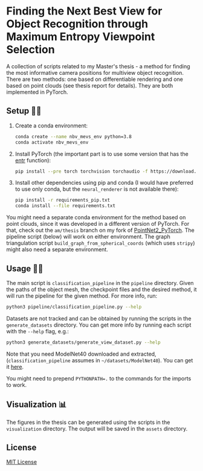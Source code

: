 # Finding the Next Best View for Object Recognition through Maximum Entropy Viewpoint Selection

A collection of scripts related to my Master's thesis - a method for finding the most informative camera positions for multiview object recognition.
There are two methods: one based on differentiable rendering and one based on point clouds (see thesis report for details).
They are both implemented in PyTorch.

## Setup 🧑‍🔧

1. Create a conda environment:
   ```bash
   conda create --name nbv_mevs_env python=3.8
   conda activate nbv_mevs_env
   ```

2. Install PyTorch (the important part is to use some version that has the [entr](https://pytorch.org/docs/master/special.html) function):
   ```bash
   pip install --pre torch torchvision torchaudio -f https://download.pytorch.org/whl/nightly/cu111/torch_nightly.html
   ```

3. Install other dependencies using pip and conda (I would have preferred to use only conda, but the `neural_renderer` is not available there):
   ```bash
   pip install -r requirements_pip.txt
   conda install --file requirements.txt
   ```

You might need a separate conda environment for the method based on point clouds, since it was developed in a different version of PyTorch. 
For that, check out the `am/thesis` branch on my fork of [PointNet2_PyTorch](https://github.com/AndreiMiculita/Pointnet2_PyTorch/tree/am/thesis).
The pipeline script (below) will work on either environment.
The graph triangulation script `build_graph_from_spherical_coords` (which uses `stripy`) might also need a separate environment.

## Usage 🧑‍💻
The main script is `classification_pipeline` in the `pipeline` directory.
Given the paths of the object mesh, the checkpoint files and the desired method, it will run the pipeline for the given method.
For more info, run:

```bash
python3 pipeline/classification_pipeline.py --help
```

Datasets are not tracked and can be obtained by running the scripts in the `generate_datasets` directory.
You can get more info by running each script with the `--help` flag, e.g.:
```bash
python3 generate_datasets/generate_view_dataset.py --help
```
Note that you need ModelNet40 downloaded and extracted, (`classification_pipeline` assumes in `~/datasets/ModelNet40`).
You can get it [here](https://modelnet.cs.princeton.edu/).

You might need to prepend `PYTHONPATH=.` to the commands for the imports to work.

## Visualization 📊
The figures in the thesis can be generated using the scripts in the `visualization` directory.
The output will be saved in the `assets` directory.

## License
[MIT License](https://choosealicense.com/licenses/mit/)